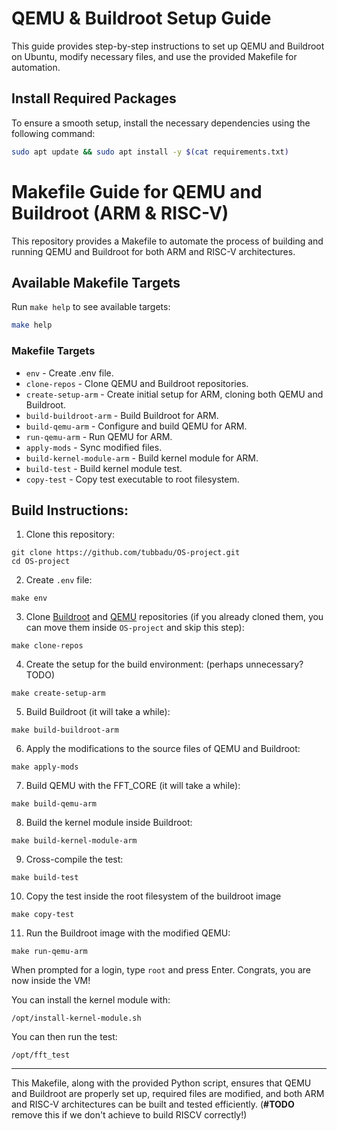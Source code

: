 # QEMU & Buildroot Setup Guide

This guide provides step-by-step instructions to set up QEMU and Buildroot on Ubuntu, modify necessary files, and use the provided Makefile for automation.

## Install Required Packages

To ensure a smooth setup, install the necessary dependencies using the following command:

```sh
sudo apt update && sudo apt install -y $(cat requirements.txt)  
```

# Makefile Guide for QEMU and Buildroot (ARM & RISC-V)

This repository provides a Makefile to automate the process of building and running QEMU and Buildroot for both ARM and RISC-V architectures.

## Available Makefile Targets

Run `make help` to see available targets:

```sh
make help
```

### Makefile Targets

- `env`                       - Create .env file.
- `clone-repos`               - Clone QEMU and Buildroot repositories.
- `create-setup-arm`          - Create initial setup for ARM, cloning both QEMU and Buildroot.
- `build-buildroot-arm`       - Build Buildroot for ARM.
- `build-qemu-arm`            - Configure and build QEMU for ARM.
- `run-qemu-arm`              - Run QEMU for ARM.
- `apply-mods`                - Sync modified files.
- `build-kernel-module-arm`   - Build kernel module for ARM.
- `build-test`                - Build kernel module test.
- `copy-test`                 - Copy test executable to root filesystem.

## Build Instructions:

1. Clone this repository:
   
  ```shell
  git clone https://github.com/tubbadu/OS-project.git
  cd OS-project
  ```

2. Create `.env` file:
   
  ```shell
  make env
  ```

3. Clone [Buildroot](https://github.com/buildroot/buildroot) and [QEMU](https://github.com/qemu/qemu) repositories (if you already cloned them, you can move them inside `OS-project` and skip this step):
   
  ```shell
  make clone-repos
  ```

4. Create the setup for the build environment: (perhaps unnecessary? TODO)
   
  ```shell
  make create-setup-arm
  ```

5. Build Buildroot (it will take a while):
   
  ```shell
  make build-buildroot-arm
  ```

6. Apply the modifications to the source files of QEMU and Buildroot:
   
  ```shell
  make apply-mods
  ```

7. Build QEMU with the FFT_CORE (it will take a while):
   
  ```shell
  make build-qemu-arm
  ```
   
8. Build the kernel module inside Buildroot:

  ```shell
  make build-kernel-module-arm
  ```

9. Cross-compile the test:

  ```shell
  make build-test
  ```
10. Copy the test inside the root filesystem of the buildroot image

  ```shell
  make copy-test
  ```
  
11. Run the Buildroot image with the modified QEMU:
   
  ```shell
  make run-qemu-arm
  ```
  
When prompted for a login, type `root` and press Enter. Congrats, you are now inside the VM!
  
You can install the kernel module with:
```shell
/opt/install-kernel-module.sh
```

You can then run the test:
```shell
/opt/fft_test
```
  
  
---

This Makefile, along with the provided Python script, ensures that QEMU and Buildroot are properly set up, required files are modified, and both ARM and RISC-V architectures can be built and tested efficiently. (**#TODO** remove this if we don't achieve to build RISCV correctly!)
